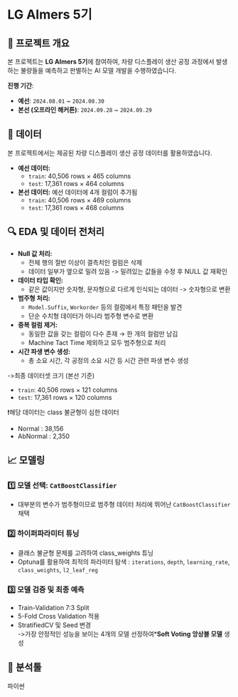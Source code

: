 # LG AImers 5기

## 📌 프로젝트 개요
본 프로젝트는 **LG AImers 5기**에 참여하여, 차량 디스플레이 생산 공정 과정에서 발생하는 불량들을 예측하고 판별하는 AI 모델 개발을 수행하였습니다.

**진행 기간**:
  - **예선**: `2024.08.01` ~ `2024.08.30`  
  - **본선 (오프라인 해커톤)**: `2024.09.28` ~ `2024.09.29` 

## 📂 데이터
본 프로젝트에서는 제공된 차량 디스플레이 생산 공정 데이터를 활용하였습니다.
- **예선 데이터:** 
  - `train`: 40,506 rows × 465 columns  
  - `test`: 17,361 rows × 464 columns  
- **본선 데이터:** 예선 데이터에 4개 컬럼이 추가됨  
  - `train`: 40,506 rows × 469 columns  
  - `test`: 17,361 rows × 468 columns
 
## 🔍 EDA 및 데이터 전처리
- **Null 값 처리:**
  - 전체 행의 절반 이상이 결측치인 컬럼은 삭제  
  - 데이터 일부가 옆으로 밀려 있음 -> 밀려있는 값들을 수정 후 NULL 값 재확인  
- **데이터 타입 확인:**
  - 같은 값이지만 숫자형, 문자형으로 다르게 인식되는 데이터 -> 숫자형으로 변환  
- **범주형 처리:**  
  - `Model.Suffix`, `Workorder` 등의 컬럼에서 특정 패턴을 발견  
  - 단순 수치형 데이터가 아니라 범주형 변수로 변환  
- **중복 컬럼 제거:**  
  - 동일한 값을 갖는 컬럼이 다수 존재 → 한 개의 컬럼만 남김  
  - Machine Tact Time 제외하고 모두 범주형으로 처리
- **시간 파생 변수 생성:**  
  - 총 소요 시간, 각 공정의 소요 시간 등 시간 관련 파생 변수 생성
   
->최종 데이터셋 크기 (본선 기준)
  - `train`: 40,506 rows × 121 columns  
  - `test`: 17,361 rows × 120 columns 

❗해당 데이터는 class 불균형이 심한 데이터
- Normal : 38,156
- AbNormal : 2,350

## 📈 모델링 
### 1️⃣ 모델 선택: `CatBoostClassifier`
- 대부분의 변수가 범주형이므로 범주형 데이터 처리에 뛰어난 `CatBoostClassifier` 채택  

### 2️⃣ 하이퍼파라미터 튜닝
- 클래스 불균형 문제를 고려하여 class_weights 튜닝
- Optuna를 활용하여 최적의 파라미터 탐색 : `iterations`, `depth`, `learning_rate`, `class_weights`, `l2_leaf_reg`  
  
### 3️⃣ 모델 검증 및 최종 예측
- Train-Validation 7:3 Split 
- 5-Fold Cross Validation 적용
- StratifiedCV 및 Seed 변경  
->가장 안정적인 성능을 보이는 4개의 모델 선정하여***Soft Voting 앙상블 모델** 생성

## 🔧 분석툴
파이썬
